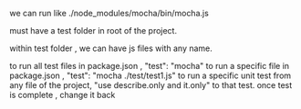 we can run like ./node_modules/mocha/bin/mocha.js

must have a test folder in root of the project.

within test folder , we can have js files with any name.

to run all test files in package.json ,    "test": "mocha"
to run a specific file in package.json ,   "test": "mocha ./test/test1.js"
to run a specific unit test from any file of the project,    "use describe.only and it.only"  to that test. once test is complete , change it back 